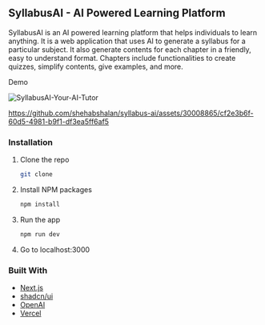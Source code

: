
## SyllabusAI - AI Powered Learning Platform

SyllabusAI is an AI powered learning platform that helps individuals to learn anything. It is a web application that uses AI to generate a syllabus for a particular subject. It also generate contents for each chapter in a friendly, easy to understand format. Chapters include functionalities to create quizzes, simplify contents, give examples, and more.

Demo

![SyllabusAI-Your-AI-Tutor](https://github.com/shehabshalan/syllabus-ai/assets/30008865/d88f6a7c-24e2-4d3f-88f5-d791475e9dc2)



https://github.com/shehabshalan/syllabus-ai/assets/30008865/cf2e3b6f-60d5-4981-b9f1-df3ea5ff6af5





### Installation

1. Clone the repo
   ```sh
   git clone
   ```
2. Install NPM packages
   ```sh
   npm install
   ```
3. Run the app
   ```sh
   npm run dev
   ```
4. Go to localhost:3000

### Built With

- [Next.js](https://nextjs.org/)
- [shadcn/ui](https://ui.shadcn.com/)
- [OpenAI](https://openai.com/)
- [Vercel](https://vercel.com/)
